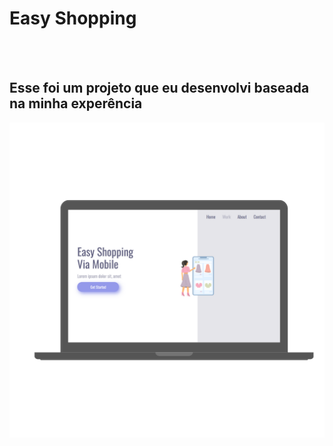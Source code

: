 <h1>Easy Shopping</h1>
<br>
<br>
<h2>Esse foi um projeto que eu desenvolvi baseada na minha experência</h2>

<img src="https://github.com/gabrielbarrios22/Easy-Shopping/blob/main/assets/1.png?raw=true" />
